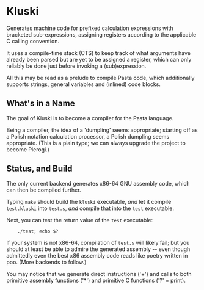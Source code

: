 # Kluski
Generates machine code for prefixed calculation expressions with bracketed
sub-expressions, assigning registers according to the applicable C calling
convention.

It uses a compile-time stack (CTS) to keep track of what arguments have already
been parsed but are yet to be assigned a register, which can only reliably be
done just before invoking a (sub)expression.

All this may be read as a prelude to compile Pasta code, which additionally
supports strings, general variables and (inlined) code blocks.

## What's in a Name
The goal of Kluski is to become a compiler for the Pasta language.

Being a compiler, the idea of a 'dumpling' seems appropriate; starting off as
a Polish notation calculation processor, a Polish dumpling seems appropriate.
(This is a plain type; we can always upgrade the project to become Pierogi.)

## Status, and Build
The only current backend generates x86-64 GNU assembly code, which can then be
compiled further.

Typing `make` should build the `kluski` executable, _and_ let it compile
`test.kluski` into `test.s`, _and_ compile that into the `test` executable.

Next, you can test the return value of the `test` executable:

        ./test; echo $?

If your system is not x86-64, compilation of `test.s` will likely fail; but you
should at least be able to admire the generated assembly -- even though
admittedly even the best x86 assembly code reads like poetry written in poo.
(More backends to follow.)

You may notice that we generate direct instructions ('+') and calls to both
primitive assembly functions ('*') and primitive C functions ('?' = print).
